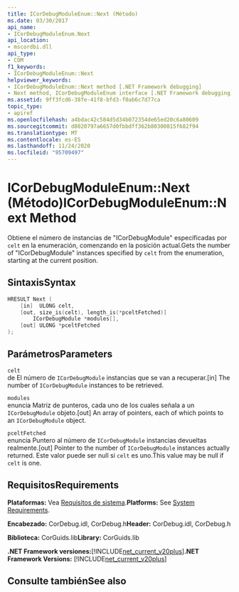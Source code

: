 ```yaml
---
title: ICorDebugModuleEnum::Next (Método)
ms.date: 03/30/2017
api_name:
- ICorDebugModuleEnum.Next
api_location:
- mscordbi.dll
api_type:
- COM
f1_keywords:
- ICorDebugModuleEnum::Next
helpviewer_keywords:
- ICorDebugModuleEnum::Next method [.NET Framework debugging]
- Next method, ICorDebugModuleEnum interface [.NET Framework debugging]
ms.assetid: 9ff3fcd6-38fe-41f8-bfd3-f0ab6c7d77ca
topic_type:
- apiref
ms.openlocfilehash: a4bdac42c584d5d34b072354de65ed20c6a80609
ms.sourcegitcommit: d8020797a6657d0fbbdff362b80300815f682f94
ms.translationtype: MT
ms.contentlocale: es-ES
ms.lasthandoff: 11/24/2020
ms.locfileid: "95709497"
---
```

# <a name="icordebugmoduleenumnext-method"></a><span data-ttu-id="9072b-102">ICorDebugModuleEnum::Next (Método)</span><span class="sxs-lookup"><span data-stu-id="9072b-102">ICorDebugModuleEnum::Next Method</span></span>

<span data-ttu-id="9072b-103">Obtiene el número de instancias de "ICorDebugModule" especificadas por `celt` en la enumeración, comenzando en la posición actual.</span><span class="sxs-lookup"><span data-stu-id="9072b-103">Gets the number of "ICorDebugModule" instances specified by `celt` from the enumeration, starting at the current position.</span></span>  
  
## <a name="syntax"></a><span data-ttu-id="9072b-104">Sintaxis</span><span class="sxs-lookup"><span data-stu-id="9072b-104">Syntax</span></span>  
  
```cpp  
HRESULT Next (  
    [in]  ULONG celt,  
    [out, size_is(celt), length_is(*pceltFetched)]  
        ICorDebugModule *modules[],  
    [out] ULONG *pceltFetched  
);  
```  
  
## <a name="parameters"></a><span data-ttu-id="9072b-105">Parámetros</span><span class="sxs-lookup"><span data-stu-id="9072b-105">Parameters</span></span>  

 `celt`  
 <span data-ttu-id="9072b-106">de El número de `ICorDebugModule` instancias que se van a recuperar.</span><span class="sxs-lookup"><span data-stu-id="9072b-106">[in] The number of `ICorDebugModule` instances to be retrieved.</span></span>  
  
 `modules`  
 <span data-ttu-id="9072b-107">enuncia Matriz de punteros, cada uno de los cuales señala a un `ICorDebugModule` objeto.</span><span class="sxs-lookup"><span data-stu-id="9072b-107">[out] An array of pointers, each of which points to an `ICorDebugModule` object.</span></span>  
  
 `pceltFetched`  
 <span data-ttu-id="9072b-108">enuncia Puntero al número de `ICorDebugModule` instancias devueltas realmente.</span><span class="sxs-lookup"><span data-stu-id="9072b-108">[out] Pointer to the number of `ICorDebugModule` instances actually returned.</span></span> <span data-ttu-id="9072b-109">Este valor puede ser null si `celt` es uno.</span><span class="sxs-lookup"><span data-stu-id="9072b-109">This value may be null if `celt` is one.</span></span>  
  
## <a name="requirements"></a><span data-ttu-id="9072b-110">Requisitos</span><span class="sxs-lookup"><span data-stu-id="9072b-110">Requirements</span></span>  

 <span data-ttu-id="9072b-111">**Plataformas:** Vea [Requisitos de sistema](../../get-started/system-requirements.md).</span><span class="sxs-lookup"><span data-stu-id="9072b-111">**Platforms:** See [System Requirements](../../get-started/system-requirements.md).</span></span>  
  
 <span data-ttu-id="9072b-112">**Encabezado:** CorDebug.idl, CorDebug.h</span><span class="sxs-lookup"><span data-stu-id="9072b-112">**Header:** CorDebug.idl, CorDebug.h</span></span>  
  
 <span data-ttu-id="9072b-113">**Biblioteca:** CorGuids.lib</span><span class="sxs-lookup"><span data-stu-id="9072b-113">**Library:** CorGuids.lib</span></span>  
  
 <span data-ttu-id="9072b-114">**.NET Framework versiones:**[!INCLUDE[net_current_v20plus](../../../../includes/net-current-v20plus-md.md)]</span><span class="sxs-lookup"><span data-stu-id="9072b-114">**.NET Framework Versions:** [!INCLUDE[net_current_v20plus](../../../../includes/net-current-v20plus-md.md)]</span></span>  
  
## <a name="see-also"></a><span data-ttu-id="9072b-115">Consulte también</span><span class="sxs-lookup"><span data-stu-id="9072b-115">See also</span></span>

